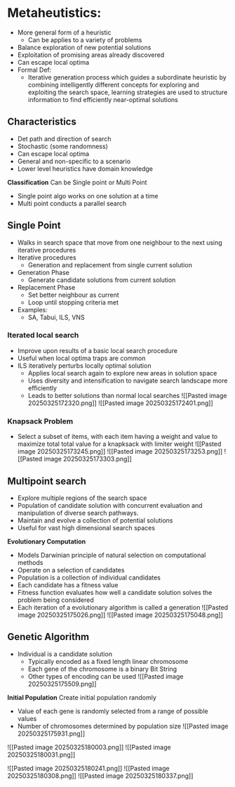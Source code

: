 # **Metaheutistics:**
- More general form of a heuristic
	- Can be applies to a variety of problems 
- Balance exploration of new potential solutions 
- Exploitation of promising areas already discovered
- Can escape local optima
- Formal Def:
	- Iterative generation process which guides a subordinate heuristic by combining intelligently different concepts for exploring and exploiting the search space, learning strategies are used to structure information to find efficiently near-optimal solutions
## Characteristics
- Det path and direction of search
- Stochastic (some randomness)
- Can escape local optima
- General and non-specific to a scenario
- Lower level heuristics have domain knowledge

**Classification**
Can be Single point or Multi Point
- Single point algo works on one solution at a time
- Multi point conducts a parallel search

## Single Point
- Walks in search space that move from one neighbour to the next using iterative procedures
- Iterative procedures
	- Generation and replacement from single current solution
- Generation Phase
	- Generate candidate solutions from current solution
- Replacement Phase
	- Set better neighbour as current
	- Loop until stopping criteria met
- Examples:
	- SA, Tabui, ILS, VNS
### Iterated local search
- Improve upon results of a basic local search procedure
- Useful when local optima traps are common
- ILS iteratively perturbs locally optimal solution
	- Applies local search again to explore new areas in solution space
	- Uses diversity and intensification to navigate search landscape more efficiently 
	- Leads to better solutions than normal local searches 
	![[Pasted image 20250325172320.png]]
	![[Pasted image 20250325172401.png]]
### Knapsack Problem
- Select a subset of items, with each item having a weight and value to maximize total total value for a knapksack with limiter weight
![[Pasted image 20250325173245.png]]
![[Pasted image 20250325173253.png]]
![[Pasted image 20250325173303.png]]

## Multipoint search
- Explore multiple regions of the search space
- Population of candidate solution with concurrent evaluation and manipulation of diverse search pathways. 
- Maintain and evolve a collection of potential solutions
- Useful for vast high dimensional search spaces

**Evolutionary Computation**
- Models Darwinian principle of natural selection on computational methods 
- Operate on a selection of candidates
- Population is a collection of individual candidates 
- Each candidate has a fitness value
- Fitness function evaluates how well a candidate solution solves the problem being considered 
- Each iteration of a evolutionary algorithm is called a generation
![[Pasted image 20250325175026.png]]
![[Pasted image 20250325175048.png]]

## Genetic Algorithm
- Individual is a candidate solution
	- Typically encoded as a fixed length linear chromosome
	- Each gene of the chromosome is a binary Bit String
	- Other types of encoding can be used
![[Pasted image 20250325175509.png]]

**Initial Population**
Create initial population randomly 
- Value of each gene is randomly selected from a range of possible values
- Number of chromosomes determined by population size
![[Pasted image 20250325175931.png]]

![[Pasted image 20250325180003.png]]
![[Pasted image 20250325180031.png]]

![[Pasted image 20250325180241.png]]
![[Pasted image 20250325180308.png]]
![[Pasted image 20250325180337.png]]
